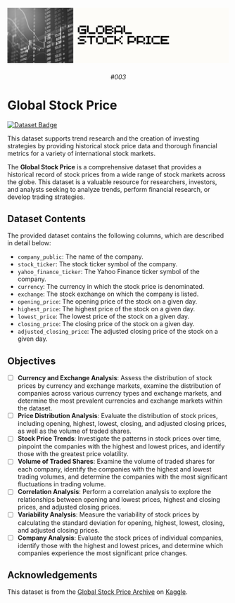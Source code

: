 ![Banner](/assets/banner_img.png)

<div align="center">

###### #003

</div>

# Global Stock Price

[![Dataset Badge](https://img.shields.io/badge/dataset-global_stock_price-%23FFF8C9?style=for-the-badge)](https://github.com/cogxen/global-stock-price/blob/main/assets/dataset.csv)

This dataset supports trend research and the creation of investing strategies by providing historical stock price data and thorough financial metrics for a variety of international stock markets. 

The **Global Stock Price** is a comprehensive dataset that provides a historical record of stock prices from a wide range of stock markets across the globe. This dataset is a valuable resource for researchers, investors, and analysts seeking to analyze trends, perform financial research, or develop trading strategies.

## Dataset Contents

The provided dataset contains the following columns, which are described in detail below:

- `company_public`: The name of the company.
- `stock_ticker`: The stock ticker symbol of the company.
- `yahoo_finance_ticker`: The Yahoo Finance ticker symbol of the company.
- `currency`: The currency in which the stock price is denominated.
- `exchange`: The stock exchange on which the company is listed.
- `opening_price`: The opening price of the stock on a given day.
- `highest_price`: The highest price of the stock on a given day.
- `lowest_price`: The lowest price of the stock on a given day.
- `closing_price`: The closing price of the stock on a given day.
- `adjusted_closing_price`: The adjusted closing price of the stock on a given day.

## Objectives

- [ ] **Currency and Exchange Analysis**: Assess the distribution of stock prices by currency and exchange markets, examine the distribution of companies across various currency types and exchange markets, and determine the most prevalent currencies and exchange markets within the dataset.
- [ ] **Price Distribution Analysis**: Evaluate the distribution of stock prices, including opening, highest, lowest, closing, and adjusted closing prices, as well as the volume of traded shares.
- [ ] **Stock Price Trends**: Investigate the patterns in stock prices over time, pinpoint the companies with the highest and lowest prices, and identify those with the greatest price volatility.
- [ ] **Volume of Traded Shares**: Examine the volume of traded shares for each company, identify the companies with the highest and lowest trading volumes, and determine the companies with the most significant fluctuations in trading volume.
- [ ] **Correlation Analysis**: Perform a correlation analysis to explore the relationships between opening and lowest prices, highest and closing prices, and adjusted closing prices.
- [ ] **Variability Analysis**: Measure the variability of stock prices by calculating the standard deviation for opening, highest, lowest, closing, and adjusted closing prices.
- [ ] **Company Analysis**: Evaluate the stock prices of individual companies, identify those with the highest and lowest prices, and determine which companies experience the most significant price changes.

## Acknowledgements

This dataset is from the [Global Stock Price Archive](https://www.kaggle.com/ehallmar/global-stock-price-archive) on [Kaggle](https://www.kaggle.com/).
